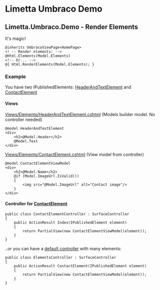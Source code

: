 # Limetta Umbraco Demo

## Limetta.Umbraco.Demo - Render Elements
It's magic!

    @inherits UmbracoViewPage<HomePage>
    <! -- Render elements: -->
    @Html.Elements(Model.Elements)
    <!-- Or... -->
    @{ Html.RenderElements(Model.Elements); }

### Example
You have two IPublishedElements: [HeaderAndTextElement](Limetta.Umbraco.Demo.ModelsBuilder/Models/HeaderAndTextElement.generated.cs) and [ContactElement](Limetta.Umbraco.Demo.ModelsBuilder/Models/ContactElement.generated.cs)

#### Views
[Views/Elements/HeaderAndTextElement.cshtml](Limetta.Umbraco.Demo.Web/Views/Elements/HeaderAndTextElement.cshtml) (Models builder model. No controller needed)

    @model HeaderAndTextElement
    <div>
        <h2>@Model.Header</h2>
        @Model.Text
    </div>
    
[Views/Elements/ContactElement.cshtml](Limetta.Umbraco.Demo.Web/Views/Elements/ContactElement.cshtml) (View model from controller)

    @model ContactElementViewModel
    <div>
        <h2>@Model.Name</h2>
	    @if (Model.ImageUrl.IsValid())
	    {
		    <img src="@Model.ImageUrl" alt="Contact image"/>
	    }
    </div>
    
 #### Controller for [ContactElement](Limetta.Umbraco.Demo.RenderElements/Controllers/ContactElementController.cs)
 
    public class ContactElementController : SurfaceController
    {
        public ActionResult Index(IPublishedElement element)
        {
            return PartialView(new ContactElementViewModel(element));
        }
    }
    
..or you can have a [default controller](Limetta.Umbraco.Demo.RenderElements/Controllers/ElementsController.cs) with many elements:

    public class ElementsController : SurfaceController
    {
        public ActionResult ContactElement(IPublishedElement element)
        {
            return PartialView(new ContactElementViewModel(element));
        }
    }
